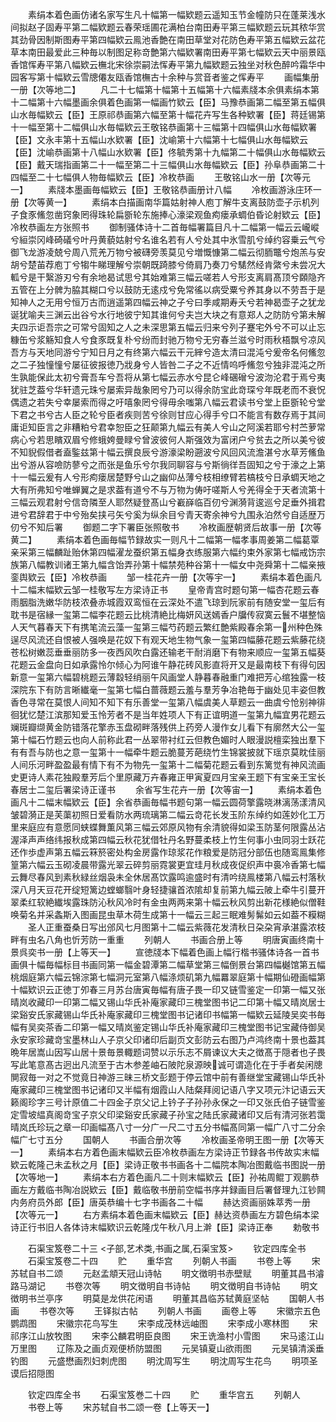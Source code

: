 <!-- { "loadSidebar": true } -->
　　素绢本着色画仿诸名家写生凡十幅第一幅欵题云遥知玉节金幢防只在蓬莱浅水间拟赵子固寿平第二幅欵题云春荣瑶圃花满柏台南田寿平第三幅欵题云玩其秾华赏其劲骨因制斯图寿平第四幅欵云鳯池香艶在南田草堂对花防色寿平第五幅欵云盆花草本南田最爱此三种毎以制图足称竒艶第六幅欵署南田寿平第七幅欵云天中丽景瓯香馆恽寿平第八幅欵云橅北宋徐崇嗣法恽寿平第九幅欵题云独坐对秋色醉吟霜华中园客写第十幅欵云雪牕僊友瓯香馆橅古十余种与赏音者鉴之恽寿平
　　画幅集册一册【次等地二】
　　凡二十七幅第十幅第十五幅第十六幅素牋本余俱素绢本第十二幅第十六幅墨画余俱着色画第一幅画竹欵云【臣】马豫恭画第二幅至第五幅俱山水毎幅欵云【臣】王原祁恭画第六幅至第十幅花卉写生各种欵署【臣】蒋廷锡第十一幅至第十二幅俱山水毎幅欵云王敬铭恭画第十三幅第十四幅俱山水毎幅欵署【臣】文永丰第十五幅山水欵署【臣】沈崳第十六幅第十七幅俱山水毎幅欵云【臣】沈崳恭画第十八幅山水欵署【臣】佟毓秀第十九幅第二十幅俱山水毎幅欵云【臣】戴天瑞指画第二十一幅至第二十三幅俱山水毎幅欵云【臣】孙阜恭画第二十四幅至二十七幅俱人物毎幅欵云【臣】冷枚恭画
　　王敬铭山水一册【次等元一】
　　素牋本墨画毎幅欵云【臣】王敬铭恭画册计八幅
　　冷枚画游泳庄环一册【次等黄一】
　　素绢本白描画南华篇姑射神人庖丁解牛支离鼓防壶子示机列子食豕鯈忽凿窍象罔得珠轮扁斵轮东施捧心濠梁观鱼痀瘘承蜩伯昏论射欵云【臣】冷枚恭画左方张照书
　　御制骚体诗十二首毎幅署篇目凡十二幅第一幅云云巄嵷兮絙崇冈峰碕礒兮叶丹黄藐姑射兮名谁名若有人兮处其中氷雪肌兮绰约容乗云气兮御飞龙游凌兢兮周八荒羌万物兮被礴旁羡莫见兮増慨慷第二幅云彻胹鼈兮炮羔与安胡兮楚苖荐庖丁兮犓牛睇理解兮崇朝既踦膝兮倚肩乃奏刀兮騞然经肯綮兮未尝况大軱兮是干繄游刃兮有余地曷试思兮其始难第三幅云嗟若人兮形支离肩髙顶兮頥隐齐五管在上分髀为脇其糊口兮以鼓防无逺戍兮免常徭以病受粟兮养其身以不劳吾于是知神人之无用兮恒万古而逍遥第四幅云神之子兮曰季咸期寿夭兮若神曷壶子之犹龙诞犹喻夫三渊云出谷兮水行地彼宁知其谁何兮夫岂大块之有意郑人之防防兮第未解夫四示讵吾宗之可常兮固知之人之未深思第五幅云归来兮列子蹇宅外兮不可以止忘糠缶兮浆觞知食人兮食豕既复朴兮纷而封驰万物兮无穷春兰滋兮时雨秋梧飘兮凉风吾方与天地同游兮宁知日月之有终第六幅云干元縡兮造太清曰混沌兮爰帝名何鯈忽之二子独憧憧兮屡征彼报徳乃戕身兮人皆咎二子之不近情呜呼鯈忽兮独非混沌之所生孰能保此太初兮膏吾车兮吾将从第七幅云赤水兮昆仑峰碅磳兮波沕沦君于焉兮夷犹驻芝葢兮华轩遗元珠兮屡索异哉象罔兮乃可以得余防宝此竒琛兮年既老而不衰怳偶遗之若失兮幸屡索而得之吁嘻象罔兮得毋余嗤第八幅云君读书兮堂上臣斵轮兮堂下君之书兮古人臣之轮兮臣者疾则苦兮徐则甘应心得手兮口不能言有数存焉于其间庸讵知臣言之非糟粕兮君幸恕臣之狂颠第九幅云有美人兮山之阿溪若耶兮村苎萝常病心兮若思矉双眉兮修蛾姱曼睩兮曾波彼何人斯强效为富闭户兮贫去之所以美兮彼不知貎假借者盍鍳兹第十幅云撰良辰兮游濠梁盼遡波兮风回风流澹湛兮水草芳鯈鱼出兮游从容噞防蓼兮之而张是鱼乐兮尔我同聊容与兮斯徜徉吾固知之兮于濠之上第十一幅云爰有人兮形痀瘘居楚野兮山之幽仰丛薄兮枝相缭臂若槁枝兮日承蜩天地之大有所弗知兮唯蝉翼之是求葢有道兮不与万物为俦吁嗟斯人兮羌得全于天者流第十三幅云观君射兮信竒隣至人耶然疑登髙山兮嶻嶭临百仞兮渊漪背逡巡兮足垂外揖君进兮君辞君于中兮殆矣挟弓矢兮奚为纵余目兮青天寄余神兮九围永泊然兮自适歴万仞兮不知后署
　　御题二字下署臣张照敬书
　　冷枚画歴朝贤后故事一册【次等黄二】
　　素绢本着色画毎幅节録故实一则凡十二幅第一幅孝事周姜第二幅葛覃亲采第三幅麟趾贻休第四幅濯龙蚕织第五幅身衣练服第六幅约束外家第七幅戒饬宗族第八幅教训诸王第九幅含饴弄孙第十幅禁苑种谷第十一幅女中尧舜第十二幅亲掖銮舆欵云【臣】冷枚恭画
　　邹一桂花卉一册【次等宇一】
　　素绢本着色画凡十二幅末幅欵云邹一桂敬写左方梁诗正书
　　皇帝青宫时题句第一幅杏花题云春雨胭脂洗嫩华防枝浓叠赤城霞双鸾恒在云深处不遣飞琼到阮家前有随安堂一玺后有耽书是宿縁一玺第二幅李花题云比桃清絶比梅妍风送嫣香户牖传寂寞云鬟不堪整恼人天气暮春天下有携笔流云藻一玺第三幅芍药题云繁红艶紫殿春余第一州种色殊逞尽风流还自恨被人强唤是花奴下有观天地生物气象一玺第四幅藤花题云紫藤花绕苍松树嫩蕊垂垂丽防多一夜西风吹白露还输老干耐消磨下有物来顺应一玺第五幅葵花题云金盘向日如承露怜尔倾心为阿谁午静花砖风影直将开又是最南枝下有得句因新意一玺第六幅碧桃题云薄縠轻绡丽午风画堂人静暮春融重门难把芳心绾独露一枝深院东下有防言晰纎毫一玺第七幅白蔷薇题云羞与羣芳争冶艳毎于幽处见丰姿但教香色寻常在莫恨人间知不知下有乐善堂一玺第八幅虞美人草题云一曲虞兮怆别神徘徊犹忆楚江滨那知爱玉怜芳者不是当年姓项人下有正谊明道一玺第九幅宜男花题云斓斑瓣缬黄金防错落花擎赤玉盘砌畔落残供上药旁人漫作女儿看下有廓然大公一玺第十幅石竹题云也向人前称此君一丛翠带衬红云但教色媚时人眼漫説檀栾独出羣下有有吾与防也之意一玺第十一幅牵牛题云脆蔓芳葩绕竹生锦裳披就下瑶京莫眈佳丽人间乐河畔盈盈最有情下有不为物先一玺第十二幅菊花题云看到东篱觉有神风流画史更诗人素花独殿羣芳后个里原藏万卉春雍正甲寅夏四月宝亲王题下有宝亲王宝长春居士二玺后署梁诗正谨书
　　余省写生花卉一册【次等宙一】
　　素绢本着色画凡十二幅末幅欵云【臣】余省恭画毎幅书题句第一幅云圆荷擎露晓淋漓荡漾清风皱碧漪正是芙蕖初照日爱看防水两琉璃第二幅云竒花长发玉阶东绰约如莲妙化工万里来庭应有意愿同蛱蝶舞薫风第三幅云郊原风物有余清貌得如梁玉防茎何限露丛沾渥泽声声络纬报秋成第四幅云秋花犹借牡丹名野蔓柔枝上竹生何事小虫同羽士跃花还作歩虚声第五幅云箖箊密处构金房露作琼浆花作粮爱是防冠分部伍也随鸾鳯集修篁第六幅云玉砌凌晨带露光翠云碎剪丽霓裳更宜珪月秋成夜促织声中裛冷香第七幅云舞尽春风到素秋緑丝烟袅未全休居髙饮露鸣逾盛时有清吟绕鳯楼第八幅云村落秋深八月天豆花开绽短篱边螳螂翳叶身轻捷骧首浓隂却复前第九幅云陂上牵牛引蔓开翠柔红软絶纎埃露珠防沁秋风冷时有金虫两两来第十幅云秋风剪出新花様絶似僧鞋唤菊名并采螽斯入图画昆虫草木荷生成第十一幅云三起三眠难髣髴如云如葢不糢糊
　　圣人正重蚕桑日写出邠风七月图第十二幅云紫薇花发清秋日朶朶宵承湛露浓枝畔有虫名八角也忻芳防一重重
　　列朝人
　　书画合册上等
　　明唐寅画终南十景呉奕书一册【上等天一】
　　宣徳牋本下幅着色画上幅行楷书骚体诗各一首书画俱十幅毎幅标目书画同第一幅金碧潭第二幅草堂第三幅倒景台第四幅樾馆第五幅桃烟庭第六幅云锦淙第七幅洞元室第八幅涤烦矶第九幅羃翠庭第十幅期仙磴画幅第十幅欵识云正徳丁夘春三月苏台唐寅毎幅有唐子畏一印又链雪鉴定一印第一幅又张晴岚收藏印一印第二幅又锡山华氏补庵家藏印三槐堂图书记二印第十幅又晴岚居士梁谿安氏家藏锡山华氏补庵家藏印三槐堂图书记诸印书幅第一幅欵云延陵吴奕书毎幅有吴奕茶香二印第一幅又晴岚鉴定锡山华氏补庵家藏印三槐堂图书记宝藏侍御吴永安家珍藏竒宝墨林山人子京父印诸印后副页文彭防云右图乃卢鸿终南十景也葢其晩年居嵩山因写山居十景毎景輙题词赞以示乐志不屑谏议大夫之徴髙于隠者也子畏写此笔意髙古迥出凡流至于古木参差岫石陂陀泉源映诚可谓造化在于手者矣闲牕閴寂毎一对之不觉竟日神游三昧三桥文彭题于停云馆中前有善继堂宝藏锡山华氏补庵家藏印三槐堂图书记诸印又半幅有烟霞山人陆粲拜阅记语八字又项元汴记语云天籁阁珍字三号计原值二十四金子京父记上钤子子孙孙永保之一印又张氏伯子链雪鉴定雪坡緼真阁竒宝子京父印梁谿安氏家藏子孙宝之陆氏家藏诸印又后有清河张若霭晴岚氏珍玩之章一印画幅髙八寸一分广一尺二寸五分书幅髙同第一幅广八寸二分余幅广七寸五分
　　国朝人
　　书画合册次等
　　冷枚画圣帝明王图一册【次等天一】
　　素绢本右方着色画末幅欵云臣冷枚恭画左方梁诗正节録各书传故实末幅欵云乾隆己未孟秋之月【臣】梁诗正敬书书画各十二幅院本陶冶图戴临书图説一册【次等地一】
　　素绢本右方着色画凡二十则末幅欵云【臣】孙祐周鲲丁观鹏恭画左方戴临书陶冶説欵云【臣】戴临敬书册前空幅书序并録画目后署督理九江钞闗内务府员外郎【臣】唐英恭编十七字书画各二十幅
　　赫达资画丽姝萃秀一册【次等元一】
　　右方素绢本着色画末幅欵云【臣】赫达资恭画左方碧色绢本梁诗正行书旧人各体诗末幅欵识云乾隆戊午秋八月上澣【臣】梁诗正奉
　　勅敬书

　　石渠宝笈卷二十三
<子部,艺术类,书画之属,石渠宝笈>
　　钦定四库全书
　　石渠宝笈卷二十四
　　贮
　　重华宫
　　列朝人书画
　　书卷上等
　　宋苏轼自书二颂
　　元赵孟頫天冠山诗帖
　　明文徴明书赤壁赋
　　明董其昌书濬路马湖记
　　书卷次等
　　明文徴明自书诗帖
　　明文徴明自书诗帖
　　明文徴明书兰亭序
　　明莫是龙供花闲语
　　明董其昌临苏轼黄庭坚帖
　　国朝人书画
　　书卷次等
　　王铎拟古帖
　　列朝人书画
　　画卷上等
　　宋徽宗五色鹦鹉图
　　宋徽宗花鸟写生
　　宋李成茂林远岫图
　　宋李成小寒林图
　　宋祁序江山放牧图
　　宋李公麟君明臣良图
　　宋王诜渔村小雪图
　　宋马逺江山万里图
　　辽陈及之画贞观便桥防盟图
　　元吴镇夏山欲雨图
　　元吴镇清溪垂钓图
　　元盛懋画烈妇刺虎图
　　明沈周写生
　　明沈周写生花鸟
　　明项圣谟后招隠图

　　钦定四库全书
　　石渠宝笈巻二十四
　　贮
　　重华宫五
　　列朝人
　　书卷上等
　　宋苏轼自书二颂一卷【上等天一】
